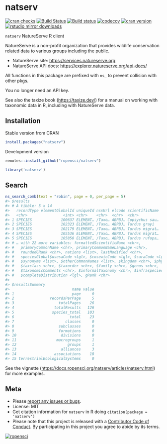 natserv
=======



[![cran checks](https://cranchecks.info/badges/worst/natserv)](https://cranchecks.info/pkgs/natserv)
[![Build Status](https://travis-ci.org/ropensci/natserv.svg?branch=master)](https://travis-ci.org/ropensci/natserv)
[![Build status](https://ci.appveyor.com/api/projects/status/mvmi4h4jn5ixf3hs?svg=true)](https://ci.appveyor.com/project/sckott/natserv)
[![codecov](https://codecov.io/gh/ropensci/natserv/branch/master/graph/badge.svg)](https://codecov.io/gh/ropensci/natserv)
[![cran version](https://www.r-pkg.org/badges/version/natserv)](https://cran.r-project.org/package=natserv)
[![rstudio mirror downloads](https://cranlogs.r-pkg.org/badges/natserv)](https://github.com/metacran/cranlogs.app)


`natserv` NatureServe R client

NatureServe is a non-profit organization that provides wildlife conservation related data to various groups including the public.

* NatureServe site: https://services.natureserve.org
* NatureServe API docs: https://explorer.natureserve.org/api-docs/

All functions in this package are prefixed with `ns_` to prevent
collision with other pkgs.

You no longer need an API key.

See also the taxize book (https://taxize.dev/) for 
a manual on working with taxonomic data in R, including with NatureServe data.

## Installation

Stable version from CRAN


```r
install.packages("natserv")
```

Development version


```r
remotes::install_github("ropensci/natserv")
```


```r
library('natserv')
```

## Search


```r
ns_search_comb(text = "robin", page = 0, per_page = 5)
#> $results
#> # A tibble: 5 x 14
#>   recordType elementGlobalId uniqueId nsxUrl elcode scientificName
#>   <chr>                <int> <chr>    <chr>  <chr>  <chr>         
#> 1 SPECIES             100637 ELEMENT… /Taxo… ABPBJ… Copsychus sau…
#> 2 SPECIES             102323 ELEMENT… /Taxo… ABPBJ… Turdus grayi  
#> 3 SPECIES             102179 ELEMENT… /Taxo… ABPBJ… Turdus migrat…
#> 4 SPECIES             105536 ELEMENT… /Taxo… ABPBJ… Turdus migrat…
#> 5 SPECIES             105850 ELEMENT… /Taxo… ABPBJ… Turdus rufopa…
#> # … with 22 more variables: formattedScientificName <chr>,
#> #   primaryCommonName <chr>, primaryCommonNameLanguage <chr>,
#> #   roundedGRank <chr>, nations <list>, lastModified <chr>,
#> #   speciesGlobal$usesaCode <lgl>, $cosewicCode <lgl>, $saraCode <lgl>,
#> #   $synonyms <list>, $otherCommonNames <list>, $kingdom <chr>, $phylum <chr>,
#> #   $taxclass <chr>, $taxorder <chr>, $family <chr>, $genus <chr>,
#> #   $taxonomicComments <chr>, $informalTaxonomy <chr>, $infraspecies <lgl>,
#> #   $completeDistribution <lgl>, gRank <chr>
#> 
#> $resultsSummary
#>                            name value
#> 1                          page     0
#> 2                recordsPerPage     5
#> 3                    totalPages    26
#> 4                  totalResults   126
#> 5                 species_total   103
#> 6                         total    23
#> 7                       classes     0
#> 8                    subclasses     0
#> 9                    formations     0
#> 10                    divisions     0
#> 11                  macrogroups     1
#> 12                       groups     1
#> 13                    alliances     3
#> 14                 associations    18
#> 15 terrestrialEcologicalSystems     0
```

See the vignette (https://docs.ropensci.org/natserv/articles/natserv.html) for more examples.

## Meta

* Please [report any issues or bugs](https://github.com/ropensci/natserv/issues).
* License: MIT
* Get citation information for `natserv` in R doing `citation(package = 'natserv')`
* Please note that this project is released with a [Contributor Code of Conduct][coc]. By participating in this project you agree to abide by its terms.

[![ropensci](https://ropensci.org/public_images/github_footer.png)](https://ropensci.org)

[coc]: https://github.com/ropensci/natserv/blob/master/CODE_OF_CONDUCT.md
